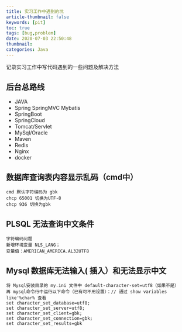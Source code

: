 ```yaml
---
title: 实习工作中遇到的坑
article-thumbnail: false
keywords: [pit]
toc: true
tags: [bug,problem]
date: 2020-07-03 22:50:48
thumbnail:
categories: Java
---
```

记录实习工作中写代码遇到的一些问题及解决方法
<!-- more -->

## 后台总路线
- JAVA
- Spring SpringMVC Mybatis
- SpringBoot
- SpringCloud
- Tomcat/Servlet
- MySql/Oracle
- Maven
- Redis
- Nginx
- docker


## 数据库查询表内容显示乱码（cmd中）
    cmd 默认字符编码为 gbk
    chcp 65001 切换为UTF-8
    chcp 936 切换为gbk


## PLSQL 无法查询中文条件
    字符编码问题
    新增环境变量 NLS_LANG；
    变量值：AMERICAN_AMERICA.AL32UTF8



## Mysql 数据库无法输入( 插入）和无法显示中文
    将 Mysql安装目录的 my.ini 文件中 default-character-set=utf8（如果不是）
    再 mysql命令行中运行以下命令（已有可不用设置）：// 通过 show variables like'%char% 查看
    set character_set_database=utf8;
    set character_set_server=utf8;
    set character_set_client=gbk;
    set character_set_connection=gbk; 
    set character_set_results=gbk




